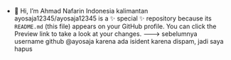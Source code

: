 - 👋 Hi, I’m Ahmad Nafarin
Indonesia
kalimantan
ayosaja12345/ayosaja12345 is a ✨ special ✨ repository because its `README.md` (this file) appears on your GitHub profile.
You can click the Preview link to take a look at your changes.
--->
sebelumnya username github @ayosaja karena ada isident karena dispam, jadi saya hapus
